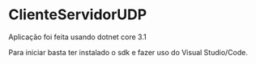 # ClienteServidorUDP

Aplicação foi feita usando dotnet core 3.1

Para iniciar basta ter instalado o sdk e fazer uso do Visual Studio/Code.
